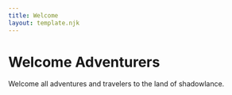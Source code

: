 ```yaml
---
title: Welcome
layout: template.njk
---
```

# Welcome Adventurers

Welcome all adventures and travelers to the land of shadowlance. 